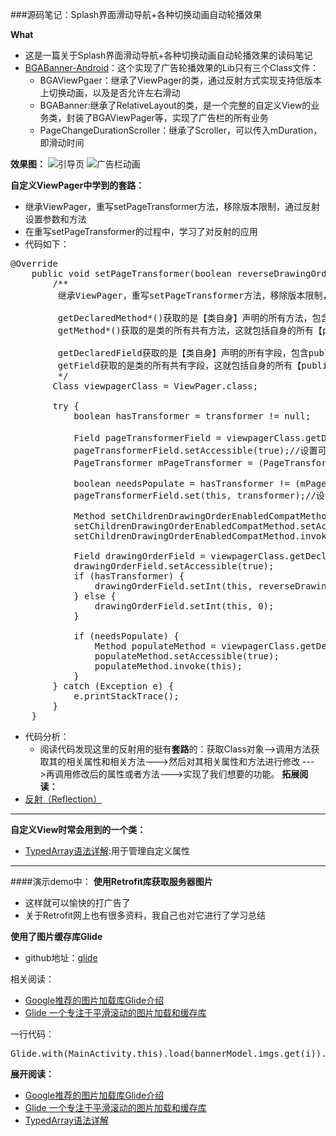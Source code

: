 ###源码笔记：Splash界面滑动导航+各种切换动画自动轮播效果

**What**

-  这是一篇关于Splash界面滑动导航+各种切换动画自动轮播效果的读码笔记
-  [BGABanner-Android](https://github.com/jackLi93/BGABanner-Android)：这个实现了广告轮播效果的Lib只有三个Class文件：
	-  BGAViewPgaer：继承了ViewPager的类，通过反射方式实现支持低版本上切换动画，以及是否允许左右滑动
	-  BGABanner:继承了RelativeLayout的类，是一个完整的自定义View的业务类，封装了BGAViewPager等，实现了广告栏的所有业务
	-  PageChangeDurationScroller：继承了Scroller，可以传入mDuration，即滑动时间
  

**效果图：**
![引导页](https://raw.githubusercontent.com/bingoogolapple/BGABanner-Android/server/screenshots/banner1.gif)
![广告栏动画](https://raw.githubusercontent.com/bingoogolapple/BGABanner-Android/server/screenshots/banner2.gif)

**自定义ViewPager中学到的套路：**

-  继承ViewPager，重写setPageTransformer方法，移除版本限制，通过反射设置参数和方法
-  在重写setPageTransformer的过程中，学习了对反射的应用
-  代码如下：

<pre>
@Override
    public void setPageTransformer(boolean reverseDrawingOrder, ViewPager.PageTransformer transformer) {
        /**
         继承ViewPager，重写setPageTransformer方法，移除版本限制，通过反射设置参数和方法

         getDeclaredMethod*()获取的是【类自身】声明的所有方法，包含public、protected和private方法。
         getMethod*()获取的是类的所有共有方法，这就包括自身的所有【public方法】，和从基类继承的、从接口实现的所有【public方法】。

         getDeclaredField获取的是【类自身】声明的所有字段，包含public、protected和private字段。
         getField获取的是类的所有共有字段，这就包括自身的所有【public字段】，和从基类继承的、从接口实现的所有【public字段】。
         */
        Class viewpagerClass = ViewPager.class;

        try {
            boolean hasTransformer = transformer != null;

            Field pageTransformerField = viewpagerClass.getDeclaredField("mPageTransformer");//获取属性
            pageTransformerField.setAccessible(true);//设置可接入
            PageTransformer mPageTransformer = (PageTransformer) pageTransformerField.get(this);//获取该属性对象

            boolean needsPopulate = hasTransformer != (mPageTransformer != null);
            pageTransformerField.set(this, transformer);//设置动画

            Method setChildrenDrawingOrderEnabledCompatMethod = viewpagerClass.getDeclaredMethod("setChildrenDrawingOrderEnabledCompat", boolean.class);
            setChildrenDrawingOrderEnabledCompatMethod.setAccessible(true);
            setChildrenDrawingOrderEnabledCompatMethod.invoke(this, hasTransformer);

            Field drawingOrderField = viewpagerClass.getDeclaredField("mDrawingOrder");
            drawingOrderField.setAccessible(true);
            if (hasTransformer) {
                drawingOrderField.setInt(this, reverseDrawingOrder ? 2 : 1);
            } else {
                drawingOrderField.setInt(this, 0);
            }

            if (needsPopulate) {
                Method populateMethod = viewpagerClass.getDeclaredMethod("populate");
                populateMethod.setAccessible(true);
                populateMethod.invoke(this);
            }
        } catch (Exception e) {
            e.printStackTrace();
        }
    }
</pre>
	
-  代码分析：
	-  阅读代码发现这里的反射用的挺有**套路**的：获取Class对象-->调用方法获取其的相关属性和相关方法--->然后对其相关属性和方法进行修改 --->再调用修改后的属性或者方法--->实现了我们想要的功能。
**拓展阅读：**
-  [反射（Reflection）](https://github.com/JustinSDK/JavaSE6Tutorial/blob/master/docs/CH16.md)

----
	
**自定义View时常会用到的一个类：**

- [TypedArray语法详解](http://www.cnblogs.com/LiesSu/p/3862319.html):用于管理自定义属性

---
####演示demo中：
**使用Retrofit库获取服务器图片**
	
-  这样就可以愉快的打广告了
-  关于Retrofit网上也有很多资料，我自己也对它进行了学习总结

**使用了图片缓存库Glide**

-  github地址：[glide](https://github.com/bumptech/glide)

相关阅读：

-  [Google推荐的图片加载库Glide介绍](http://jcodecraeer.com/a/anzhuokaifa/androidkaifa/2015/0327/2650.html)
-  [Glide 一个专注于平滑滚动的图片加载和缓存库](http://www.jianshu.com/p/4a3177b57949)

一行代码：
 
<pre>Glide.with(MainActivity.this).load(bannerModel.imgs.get(i)).placeholder(R.drawable.holder).error(R.drawable.holder).into(imageView);</pre>
**展开阅读：**

-  [Google推荐的图片加载库Glide介绍](http://jcodecraeer.com/a/anzhuokaifa/androidkaifa/2015/0327/2650.html)
-  [Glide 一个专注于平滑滚动的图片加载和缓存库](http://www.jianshu.com/p/4a3177b57949)
-  [TypedArray语法详解](http://www.cnblogs.com/LiesSu/p/3862319.html)